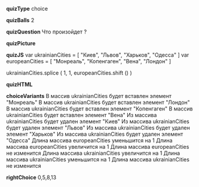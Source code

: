 ____quizType____
choice

____quizBalls____
2

____quizQuestion____
Что произойдет ?

____quizPicture____


____quizJS____
var ukrainianCities = [
    "Киев",
    "Львов",
    "Харьков",
    "Одесса"
]
var europeanCities = [
    "Монреаль",
    "Копенгаген",
    "Вена",
    "Лондон"
]

ukrainianCities.splice ( 1, 1, europeanCities.shift () )

____quizHTML____



____choiceVariants____
В массив ukrainianCities будет вставлен элемент "Монреаль"
В массив ukrainianCities будет вставлен элемент "Лондон"
В массив ukrainianCities будет вставлен элемент "Копенгаген"
В массив ukrainianCities будет вставлен элемент "Вена"
Из массива ukrainianCities будет удален элемент "Киев"
Из массива ukrainianCities будет удален элемент "Львов"
Из массива ukrainianCities будет удален элемент "Харьков"
Из массива ukrainianCities будет удален элемент "Одесса"
Длина массива europeanCities уменьшится на 1
Длина массива europeanCities увеличится на 1
Длина массива europeanCities не изменится
Длина массива ukrainianCities увеличится на 1
Длина массива ukrainianCities уменьшится на 1
Длина массива ukrainianCities не изменится


____rightChoice____
0,5,8,13
